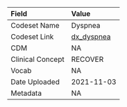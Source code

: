 |Field            |Value      |
|:----------------|:----------|
|Codeset Name     |Dyspnea    |
|Codeset Link     |[dx_dyspnea](https://github.com/PEDSnet/Variable-Dictionary/blob/main/condition/dx_dyspnea.csv)|
|CDM              |NA         |
|Clinical Concept |RECOVER    |
|Vocab            |NA         |
|Date Uploaded    |2021-11-03 |
|Metadata         |NA         |
